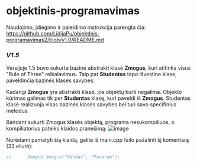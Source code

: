 # objektinis-programavimas

Naudojimo, įdiegimo ir paleidimo instrukcija parengta čia: https://github.com/LidijaPu/objektinis-programavimas2/blob/v1.0/README.md

### _V1.5_
Versijoje 1.5 buvo sukurta bazinė abstrakti klasė **Zmogus**, kuri atitinka visus "Rule of Three" reikalavimus. Taip pat **Studentas** tapo išvestine klase, paveldinčia bazinės klasės savybes.


Kadangi **Zmogus** yra abstrakti klasė, jos objektų kurti negalima. Objekto kūrimas galimas tik per **Studentas** klasę, kuri paveldi iš **Zmogus**. Studentas klasė realizuoja visas bazinės klasės savybes bei turi savo specifinius metodus.

Bandant sukurti Zmogus klasės objektą, programa nesukompiliuos, o kompiliatorius pateiks klaidos pranešimą:
![image](https://github.com/user-attachments/assets/11650c31-b69d-4e25-8769-7f8a1ee38b31)

Norėdami pamatyti šią klaidą, galite iš main.cpp failo pašalinti šį komentarą (33 eilutė):
```cpp
//      Zmogus zmogus("Vardas", "Pavarde");

